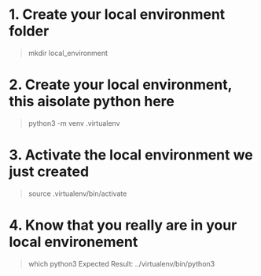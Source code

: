 # 1. Create your local environment folder #
> mkdir local_environment
# 2. Create your local environment, this aisolate python here # 
> python3 -m venv .virtualenv
# 3. Activate the local environment we just created
> source .virtualenv/bin/activate
# 4. Know that you really are in your local environement
> which python3
> Expected Result: ../virtualenv/bin/python3